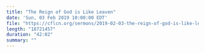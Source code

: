 ```yaml
---
title: "The Reign of God is Like Leaven"
date: 'Sun, 03 Feb 2019 10:00:00 EDT'
file: "https://cflcn.org/sermons/2019-02-03-the-reign-of-god-is-like-leaven.m4a"
length: "18721457"
duration: "42:02"
summary: ""
---
```

